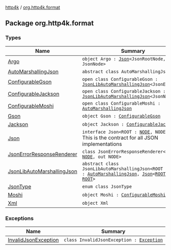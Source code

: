 [http4k](../index.md) / [org.http4k.format](./index.md)

## Package org.http4k.format

### Types

| Name | Summary |
|---|---|
| [Argo](-argo/index.md) | `object Argo : `[`Json`](-json/index.md)`<JsonRootNode, JsonNode>` |
| [AutoMarshallingJson](-auto-marshalling-json/index.md) | `abstract class AutoMarshallingJson` |
| [ConfigurableGson](-configurable-gson/index.md) | `open class ConfigurableGson : `[`JsonLibAutoMarshallingJson`](-json-lib-auto-marshalling-json/index.md)`<JsonElement>` |
| [ConfigurableJackson](-configurable-jackson/index.md) | `open class ConfigurableJackson : `[`JsonLibAutoMarshallingJson`](-json-lib-auto-marshalling-json/index.md)`<JsonNode>` |
| [ConfigurableMoshi](-configurable-moshi/index.md) | `open class ConfigurableMoshi : `[`AutoMarshallingJson`](-auto-marshalling-json/index.md) |
| [Gson](-gson.md) | `object Gson : `[`ConfigurableGson`](-configurable-gson/index.md) |
| [Jackson](-jackson.md) | `object Jackson : `[`ConfigurableJackson`](-configurable-jackson/index.md) |
| [Json](-json/index.md) | `interface Json<ROOT : `[`NODE`](-json/index.md#NODE)`, NODE>`<br>This is the contract for all JSON implementations |
| [JsonErrorResponseRenderer](-json-error-response-renderer/index.md) | `class JsonErrorResponseRenderer<ROOT : `[`NODE`](-json-error-response-renderer/index.md#NODE)`, out NODE>` |
| [JsonLibAutoMarshallingJson](-json-lib-auto-marshalling-json/index.md) | `abstract class JsonLibAutoMarshallingJson<ROOT : `[`Any`](https://kotlinlang.org/api/latest/jvm/stdlib/kotlin/-any/index.html)`> : `[`AutoMarshallingJson`](-auto-marshalling-json/index.md)`, `[`Json`](-json/index.md)`<`[`ROOT`](-json-lib-auto-marshalling-json/index.md#ROOT)`, `[`ROOT`](-json-lib-auto-marshalling-json/index.md#ROOT)`>` |
| [JsonType](-json-type/index.md) | `enum class JsonType` |
| [Moshi](-moshi.md) | `object Moshi : `[`ConfigurableMoshi`](-configurable-moshi/index.md) |
| [Xml](-xml/index.md) | `object Xml` |

### Exceptions

| Name | Summary |
|---|---|
| [InvalidJsonException](-invalid-json-exception/index.md) | `class InvalidJsonException : `[`Exception`](https://kotlinlang.org/api/latest/jvm/stdlib/kotlin/-exception/index.html) |
